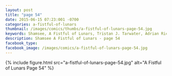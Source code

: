 ```yaml
---
layout: post
title: "page 54"
date: 2015-06-15 07:23:001 -0700
categories: a-fistful-of-lunars
thumbnail: /images/comics/thumbs/a-fistful-of-lunars-page-54.jpg
keywords: Shamsee, A Fistful of Lunars, Tristan J. Tarwater, Adrian Ricker
description: Shamsee A Fistful of Lunars - page 54
facebook_type: 
facebook_image: /images/comics/a-fistful-of-lunars-page-54.jpg
---
```

{% include figure.html src="a-fistful-of-lunars-page-54.jpg" alt="A Fistful of Lunars Page 54" %}